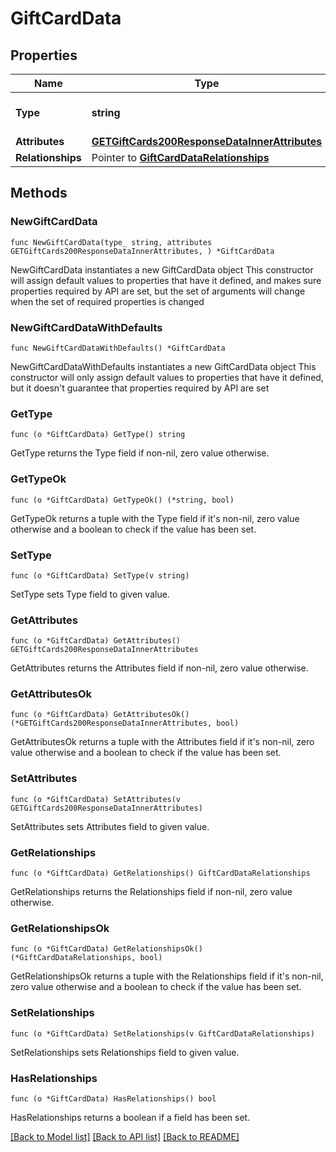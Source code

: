 # GiftCardData

## Properties

Name | Type | Description | Notes
------------ | ------------- | ------------- | -------------
**Type** | **string** | The resource&#39;s type | 
**Attributes** | [**GETGiftCards200ResponseDataInnerAttributes**](GETGiftCards200ResponseDataInnerAttributes.md) |  | 
**Relationships** | Pointer to [**GiftCardDataRelationships**](GiftCardDataRelationships.md) |  | [optional] 

## Methods

### NewGiftCardData

`func NewGiftCardData(type_ string, attributes GETGiftCards200ResponseDataInnerAttributes, ) *GiftCardData`

NewGiftCardData instantiates a new GiftCardData object
This constructor will assign default values to properties that have it defined,
and makes sure properties required by API are set, but the set of arguments
will change when the set of required properties is changed

### NewGiftCardDataWithDefaults

`func NewGiftCardDataWithDefaults() *GiftCardData`

NewGiftCardDataWithDefaults instantiates a new GiftCardData object
This constructor will only assign default values to properties that have it defined,
but it doesn't guarantee that properties required by API are set

### GetType

`func (o *GiftCardData) GetType() string`

GetType returns the Type field if non-nil, zero value otherwise.

### GetTypeOk

`func (o *GiftCardData) GetTypeOk() (*string, bool)`

GetTypeOk returns a tuple with the Type field if it's non-nil, zero value otherwise
and a boolean to check if the value has been set.

### SetType

`func (o *GiftCardData) SetType(v string)`

SetType sets Type field to given value.


### GetAttributes

`func (o *GiftCardData) GetAttributes() GETGiftCards200ResponseDataInnerAttributes`

GetAttributes returns the Attributes field if non-nil, zero value otherwise.

### GetAttributesOk

`func (o *GiftCardData) GetAttributesOk() (*GETGiftCards200ResponseDataInnerAttributes, bool)`

GetAttributesOk returns a tuple with the Attributes field if it's non-nil, zero value otherwise
and a boolean to check if the value has been set.

### SetAttributes

`func (o *GiftCardData) SetAttributes(v GETGiftCards200ResponseDataInnerAttributes)`

SetAttributes sets Attributes field to given value.


### GetRelationships

`func (o *GiftCardData) GetRelationships() GiftCardDataRelationships`

GetRelationships returns the Relationships field if non-nil, zero value otherwise.

### GetRelationshipsOk

`func (o *GiftCardData) GetRelationshipsOk() (*GiftCardDataRelationships, bool)`

GetRelationshipsOk returns a tuple with the Relationships field if it's non-nil, zero value otherwise
and a boolean to check if the value has been set.

### SetRelationships

`func (o *GiftCardData) SetRelationships(v GiftCardDataRelationships)`

SetRelationships sets Relationships field to given value.

### HasRelationships

`func (o *GiftCardData) HasRelationships() bool`

HasRelationships returns a boolean if a field has been set.


[[Back to Model list]](../README.md#documentation-for-models) [[Back to API list]](../README.md#documentation-for-api-endpoints) [[Back to README]](../README.md)


